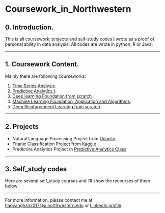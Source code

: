 # Coursework_in_Northwestern

## 0. Introduction.
This is all coursework, projects and self-study codes I wrote as a proof of personal ability in data analysis. All codes are wrote in python, R or Java.

----

## 1. Coursework Content.

Mainly there are following courseworks:

1. [Time Series Analysis](https://www4.kellogg.northwestern.edu/syllabus/syllabus_files/FINC-520-1-21_Winter2018.pdf).
2. [Predictive Analytics I](http://www.mccormick.northwestern.edu/industrial/documents/syllabi/462-1.pdf).
3. [Deep learning Foundation from scratch](http://www.mccormick.northwestern.edu/eecs/courses/descriptions/395-495-45.html).
4. [Machine Learning Foundation, Application and Algorithms](http://www.mccormick.northwestern.edu/eecs/courses/descriptions/395-495-35.html).
5. [Deep Reinforcement Learning from scratch](http://www.mccormick.northwestern.edu/eecs/courses/descriptions/395-495-37.html).

----

## 2. Projects

- Natural Language Processing Project from [Udacity](https://classroom.udacity.com/nanodegrees/nd892-cn-1/syllabus/core-curriculum)
- Titanic Classification Project from [Kaggle](https://www.kaggle.com/c/titanic)
- Predictive Analytics Project in [Predictive Analytics Class]()

----

## 3. Self_study codes

Here are several self_study courses and I'll show the recourses of them below:



---

For more information, please contact me at haoyanghan2017@u.northwestern.edu or [LinkedIn profile](https://www.linkedin.com/in/haoyanghan/).
